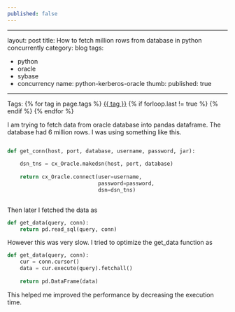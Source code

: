 ```yaml
---
published: false
---
```

---
layout: post
title: How to fetch million rows from database in python concurrently
category: blog
tags:
  - python
  - oracle
  - sybase
  - concurrency
name: python-kerberos-oracle
thumb: 
published: true
---

<p>Tags: {% for tag in page.tags %} <a class="mytag" href="/tag/{{ tag }}" title="View posts tagg1ed with &quot;{{ tag }}&quot;">{{ tag }}</a>  {% if forloop.last != true %} {% endif %} {% endfor %} </p>


I am trying to fetch data from oracle database into pandas dataframe. The database had 6 million rows. I was using something like this. 

```python

def get_conn(host, port, database, username, password, jar):
    
    dsn_tns = cx_Oracle.makedsn(host, port, database)
    
    return cx_Oracle.connect(user=username,
                             password=password,
                             dsn=dsn_tns)
                             
```

Then later I fetched the data as 

```python
def get_data(query, conn):
    return pd.read_sql(query, conn)
```

However this was very slow. I tried to optimize the get_data function as

```python
def get_data(query, conn):
    cur = conn.cursor()
    data = cur.execute(query).fetchall()
    
    return pd.DataFrame(data)
```

This helped me improved the performance by decreasing the execution time.